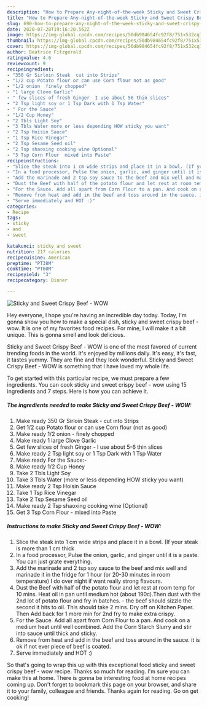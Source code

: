 ```yaml
---
description: "How to Prepare Any-night-of-the-week Sticky and Sweet Crispy Beef - WOW"
title: "How to Prepare Any-night-of-the-week Sticky and Sweet Crispy Beef - WOW"
slug: 690-how-to-prepare-any-night-of-the-week-sticky-and-sweet-crispy-beef-wow
date: 2020-07-28T19:16:20.562Z
image: https://img-global.cpcdn.com/recipes/50db984654fc92f8/751x532cq70/sticky-and-sweet-crispy-beef-wow-recipe-main-photo.jpg
thumbnail: https://img-global.cpcdn.com/recipes/50db984654fc92f8/751x532cq70/sticky-and-sweet-crispy-beef-wow-recipe-main-photo.jpg
cover: https://img-global.cpcdn.com/recipes/50db984654fc92f8/751x532cq70/sticky-and-sweet-crispy-beef-wow-recipe-main-photo.jpg
author: Beatrice Fitzgerald
ratingvalue: 4.6
reviewcount: 9
recipeingredient:
- "350 Gr Sirloin Steak  cut into Strips"
- "1/2 cup Potato flour or can use Corn flour not as good"
- "1/2 onion  finely chopped"
- "1 large Clove Garlic"
- " few slices of fresh Ginger  I use about 56 thin slices"
- "2 Tsp light soy or 1 Tsp Dark with 1 Tsp Water"
- " For the Sauce"
- "1/2 Cup Honey"
- "2 Tbls Light Soy"
- "3 Tbls Water more or less depending HOW sticky you want"
- "2 Tsp Hoisin Sauce"
- "1 Tsp Rice Vinegar"
- "2 Tsp Sesame Seed oil"
- "2 Tsp shaoxing cooking wine Optional"
- "3 Tsp Corn Flour  mixed into Paste"
recipeinstructions:
- "Slice the steak into 1 cm wide strips and place it in a bowl. (If your steak is more than 1 cm thick"
- "In a food processor, Pulse the onion, garlic, and ginger until it is a paste. You can just grate everything."
- "Add the marinade and 2 tsp soy sauce to the beef and mix well and marinade it in the fridge for 1 hour (or 20-30 minutes in room temperature) I do over night if want really strong flavours."
- "Dust the Beef with half of the potato flour and let rest at room temp for 10 mins. Heat oil in pan until medium hot (about 190c).Then dust with the 2nd lot of potato flour and fry in batches. - the beef should sizzle the second it hits to oil. This should take 2 mins. Dry off on Kitchen Paper. Then Add back for 1 more min for 2nd fry to make extra crispy."
- "For the Sauce. Add all apart from Corn Flour to a pan. And cook on a medium heat until well combined. Add the Corn Starch Slurry and stir into sauce until thick and sticky."
- "Remove from heat and add in the beef and toss around in the sauce. it is ok if not ever piece of beef is coated."
- "Serve immediately and HOT :)"
categories:
- Recipe
tags:
- sticky
- and
- sweet

katakunci: sticky and sweet 
nutrition: 217 calories
recipecuisine: American
preptime: "PT38M"
cooktime: "PT60M"
recipeyield: "3"
recipecategory: Dinner

---
```



![Sticky and Sweet Crispy Beef - WOW](https://img-global.cpcdn.com/recipes/50db984654fc92f8/751x532cq70/sticky-and-sweet-crispy-beef-wow-recipe-main-photo.jpg)

Hey everyone, I hope you're having an incredible day today. Today, I'm gonna show you how to make a special dish, sticky and sweet crispy beef - wow. It is one of my favorites food recipes. For mine, I will make it a bit unique. This is gonna smell and look delicious.



Sticky and Sweet Crispy Beef - WOW is one of the most favored of current trending foods in the world. It's enjoyed by millions daily. It's easy, it's fast, it tastes yummy. They are fine and they look wonderful. Sticky and Sweet Crispy Beef - WOW is something that I have loved my whole life.


To get started with this particular recipe, we must prepare a few ingredients. You can cook sticky and sweet crispy beef - wow using 15 ingredients and 7 steps. Here is how you can achieve it.

<!--inarticleads1-->

##### The ingredients needed to make Sticky and Sweet Crispy Beef - WOW:

1. Make ready 350 Gr Sirloin Steak - cut into Strips
1. Get 1/2 cup Potato flour or can use Corn flour (not as good)
1. Make ready 1/2 onion - finely chopped
1. Make ready 1 large Clove Garlic
1. Get  few slices of fresh Ginger - I use about 5-6 thin slices
1. Make ready 2 Tsp light soy or 1 Tsp Dark with 1 Tsp Water
1. Make ready  For the Sauce:-
1. Make ready 1/2 Cup Honey
1. Take 2 Tbls Light Soy
1. Take 3 Tbls Water (more or less depending HOW sticky you want)
1. Make ready 2 Tsp Hoisin Sauce
1. Take 1 Tsp Rice Vinegar
1. Take 2 Tsp Sesame Seed oil
1. Make ready 2 Tsp shaoxing cooking wine (Optional)
1. Get 3 Tsp Corn Flour - mixed into Paste




<!--inarticleads2-->

##### Instructions to make Sticky and Sweet Crispy Beef - WOW:

1. Slice the steak into 1 cm wide strips and place it in a bowl. (If your steak is more than 1 cm thick
1. In a food processor, Pulse the onion, garlic, and ginger until it is a paste. You can just grate everything.
1. Add the marinade and 2 tsp soy sauce to the beef and mix well and marinade it in the fridge for 1 hour (or 20-30 minutes in room temperature) I do over night if want really strong flavours.
1. Dust the Beef with half of the potato flour and let rest at room temp for 10 mins. Heat oil in pan until medium hot (about 190c).Then dust with the 2nd lot of potato flour and fry in batches. - the beef should sizzle the second it hits to oil. This should take 2 mins. Dry off on Kitchen Paper. Then Add back for 1 more min for 2nd fry to make extra crispy.
1. For the Sauce. Add all apart from Corn Flour to a pan. And cook on a medium heat until well combined. Add the Corn Starch Slurry and stir into sauce until thick and sticky.
1. Remove from heat and add in the beef and toss around in the sauce. it is ok if not ever piece of beef is coated.
1. Serve immediately and HOT :)




So that's going to wrap this up with this exceptional food sticky and sweet crispy beef - wow recipe. Thanks so much for reading. I'm sure you can make this at home. There is gonna be interesting food at home recipes coming up. Don't forget to bookmark this page on your browser, and share it to your family, colleague and friends. Thanks again for reading. Go on get cooking!
